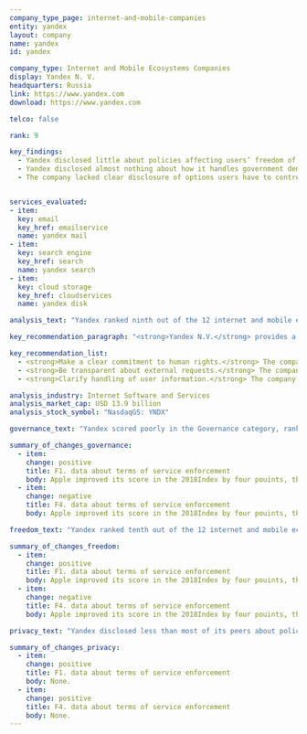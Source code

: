 ```yaml
---
company_type_page: internet-and-mobile-companies
entity: yandex
layout: company
name: yandex
id: yandex

company_type: Internet and Mobile Ecosystems Companies
display: Yandex N. V.
headquarters: Russia
link: https://www.yandex.com
download: https://www.yandex.com

telco: false

rank: 9

key_findings:
  - Yandex disclosed little about policies affecting users’ freedom of expression and privacy, but more than Mail.Ru, the other Russian internet company evaluated.
  - Yandex disclosed almost nothing about how it handles government demands to remove content or to hand over user data, although it is not illegal to disclose at least some information about its processes for responding to these types of requests.
  - The company lacked clear disclosure of options users have to control what information the company collects and shares, and whether and how it tracks users across the internet using cookies, widgets, or other tracking tools.  


services_evaluated:
- item:
  key: email
  key_href: emailservice
  name: yandex mail
- item:
  key: search engine
  key_href: search
  name: yandex search
- item:
  key: cloud storage
  key_href: cloudservices
  name: yandex disk

analysis_text: "Yandex ranked ninth out of the 12 internet and mobile ecosystem companies evaluated, disclosing little about its policies and practices affecting freedom of expression and privacy. The company made no substantive improvements in the 2018 Index. Notably, Yandex <a href=\"https://rankingdigitalrights.org/index2017/findings/russia\" target=\"_blank\">continued to disclose more than Mail.Ru</a> about policies related to users’ privacy. While Yandex operates in an <a href=\"https://freedomhouse.org/report/freedom-net/2017/russia\" target=\"_blank\">increasingly restrictive internet environment</a> that discourages companies from publicly committing to protect human rights, the company could still be more transparent about key policies affecting users’ freedom of expression and privacy. It could disclose more about its processes for handling government and private demands to restrict content or to hand over user information, as there are no legal obstacles preventing the company from doing so. Yandex could also improve its commitments to users’ privacy by clarifying its handling of user information, and giving users clear options to control what information the company collects and shares, and for how long it retains it, so that people can better understand the privacy, security, and human rights risks associated with Yandex services."

key_recommendation_paragraph: "<strong>Yandex N.V.</strong> provides a range of internet-based services in Russia and internationally, with products and services that include Yandex Search, the largest search engine in Russia, and email, cloud storage, and maps."

key_recommendation_list:
  - <strong>Make a clear commitment to human rights.</strong> The company should express a clear commitment to freedom of expression and privacy as human rights, as there are no legal obstacles preventing the company from doing so. 
  - <strong>Be transparent about external requests.</strong> The company should disclose information about its handling of government requests to remove content and for user information, and indicate where laws may hinder full transparency.
  - <strong>Clarify handling of user information.</strong> The company should improve disclosure of its handling of user data, including how long it retains it, and whether and how it tracks users across the internet.

analysis_industry: Internet Software and Services
analysis_market_cap: USD 13.9 billion
analysis_stock_symbol: "NasdaqGS: YNDX"

governance_text: "Yandex scored poorly in the Governance category, ranking among the lowest internet and mobile ecosystem companies evaluated, but tying with Mail.Ru. The company received credit on three of the six indicators in this category. It disclosed a whistleblowing mechanism for reporting violations to privacy-related issues (G3), and published information about the impact of Russian law on user privacy (G4). Yandex also disclosed limited information about a grievance mechanism for users to file complaints about content removed for copyright violations, but not about content removed for terms of service violations (G6)."

summary_of_changes_governance:
  - item:
    change: positive
    title: F1. data about terms of service enforcement
    body: Apple improved its score in the 2018Index by four pouints, the second-largest score improvement of any company evaluated(after Twitter). The company improved its public commitment.
  - item:
    change: negative
    title: F4. data about terms of service enforcement
    body: Apple improved its score in the 2018Index by four pouints, the second-largest score improvement of any company evaluated(after Twitter). The company improved its public commitment.

freedom_text: "Yandex ranked tenth out of the 12 internet and mobile ecosystem companies evaluated in the Freedom of Expression category, disclosing less than Mail.Ru and most other companies.<br /><br /><strong>Content and account restrictions:</strong> Yandex disclosed little about how it enforces its terms of service (F3, F4), although it had a similar level of disclosure as Apple. Yandex disclosed more about what the rules are and how they are enforced (F3) than actual data about the content or accounts the company restricted for violating its own rules (F4), and did not make clear whether it notifies users when content or their accounts have been restricted (F8).<br /><br /><strong>Content and account restriction requests:</strong> Yandex also had weak disclosure about how it handles government and private requests to restrict content or accounts (F5, F6, F7), although it outperformed Mail.Ru, Tencent, Baidu, and Samsung on these indicators. The company disclosed limited information about its process for responding to government and private requests for content and account restrictions (F5), and published no data on the number of government requests it received or complied with (F6).<br /><br /><strong>Identity policy:</strong> Yandex disclosed that it can ask users to confirm their offline identity, and may deny access to services to users who do not comply (F11). <a href=\"http://www.consultant.ru/document/cons_doc_LAW_43224/f7a7810cf56882f4ac05d0b11af4fc4a2d3c9d23\" target=\"_blank\">Internet service providers, telecommunications companies</a>, and <a href=\"http://www.consultant.ru/document/cons_doc_LAW_43224/f7a7810cf56882f4ac05d0b11af4fc4a2d3c9d23\" target=\"_blank\">instant messaging services</a> in Russia are legally required to verify the identities of their users, but it is unclear if the regulations apply to internet companies like Yandex."

summary_of_changes_freedom:
  - item:
    change: positive
    title: F1. data about terms of service enforcement
    body: Apple improved its score in the 2018Index by four pouints, the second-largest score improvement of any company evaluated(after Twitter). The company improved its public commitment.
  - item:
    change: negative
    title: F4. data about terms of service enforcement
    body: Apple improved its score in the 2018Index by four pouints, the second-largest score improvement of any company evaluated(after Twitter). The company improved its public commitment.

privacy_text: "Yandex disclosed less than most of its peers about policies affecting users’ privacy, but more than Tencent, Samsung, Mail.Ru, and Baidu.<br /><br /><strong>Handling of user information:</strong> Yandex disclosed little about how it handles user information, but more than Mail.Ru. While the company disclosed some information about what types of user data it collects (P3), shares (P4), and for what purpose (P5), it revealed nothing about for how long it retains it (P6). While Yandex lacked clarity about what options users have to control what information the company collects and shares about them, it disclosed that users have options to control how their user information is used for targeted advertising (P7). However, Yandex failed to say whether and how it tracks users across the internet (P9), or if users can access all the information the company holds about them (P8).<br /><br /><strong>Requests for user information:</strong> Yandex disclosed less than most of its peers but more than Mail.Ru about how it handles government and private requests for user information (P10-P12). It disclosed little about its process for responding to government or private requests for user information (P10) and supplied no data about requests it received or complied with (P11). However, since <a href=\"http://www.theguardian.com/world/2015/sep/08/red-web-book-russia-internet\" target=\"_blank\">Russian authorities may have direct access to communications data</a>, Russian companies may not be aware of the frequency or scope of user information accessed by authorities.<br /><br /><strong>Security:</strong> Yandex disclosed more than most internet and mobile ecosystem companies about policies and practices for keeping user information secure, lagging behind only Google and Apple (P13-P18). It disclosed a particularly strong bug bounty program (P14). Like most of its peers, Yandex provided no information about how it responds to data breaches (P15). The company, however, received the second-highest score after Google for its disclosure of it encryption policies (P16), disclosing that the transmission of users’ communications is encrypted by default and with unique keys."

summary_of_changes_privacy:
  - item:
    change: positive
    title: F1. data about terms of service enforcement
    body: None.
  - item:
    change: positive
    title: F4. data about terms of service enforcement
    body: None.
---
```

